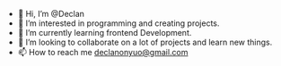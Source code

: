 - 👋 Hi, I’m @Declan
- 👀 I’m interested in programming and creating projects.
- 🌱 I’m currently learning frontend Development.
- 💞️ I’m looking to collaborate on a lot of projects and learn new things.
- 📫 How to reach me declanonyuo@gmail.com

<!---
Kadabraxtreme/Kadabraxtreme is a ✨ special ✨ repository because its `README.md` (this file) appears on your GitHub profile.
You can click the Preview link to take a look at your changes.
--->
